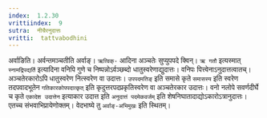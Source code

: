 ```yaml
---
index:  1.2.30
vrittiindex:  9
sutra:  नीचैरनुदात्तः
vritti:  tattvabodhini 
---
```


अर्वाङिति। अर्वन्तमञ्चतीति अर्वाङ्। `ऋत्विक्-` आदिना अञ्चतेः सुप्युपपदे क्विन्। `ऋ गतौ` इत्यस्मात् `स्नामद्रिपद्यर्ति` इत्यादिना वनिपि गुणे च निष्पन्नोऽर्वञ्छब्दो धातुस्वरेणाद्युदात्तः। वनिपः पित्त्वेनाऽनुदात्तत्वातच्। अञ्चतेरकारोऽपि धातुस्वरेण नित्स्वरेण वा उदात्तः। `उपपदमतिङ्` इति समासे कृते `समासस्य` इति स्वरेण तदपवादभूतेन `गतिकारकोपपदात्कृत्` इति कृदुत्तरपदप्रकृतिस्वरेण वा अञ्चतेरकार उदात्तः। वनो नलोपे सवर्णदीर्घे च कृते `एकादेश उदात्तेन` इत्याकार उदात्त इति `अनुदात्तं पदमेकवर्जम्` इति शेषनिघातादाद्योऽकारोऽत्रानुदात्तः। एतच्च संभवाभिप्रायेणोक्तम्। वेदभाष्ये तु `अर्वाङ्-अभिमुखः` इति स्थितम्। 

